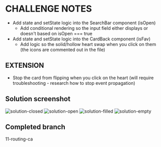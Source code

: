 # CHALLENGE NOTES

-   Add state and setState logic into the SearchBar component (isOpen)
    -   Add conditional rendering so the input field either displays or doesn't based on isOpen === true
-   Add state and setState logic into the CardBack component (isFav)
    -   Add logic so the solid/hollow heart swap when you click on them (the icons are commented out in the file)

## EXTENSION

-   Stop the card from flipping when you click on the heart (will require troubleshooting - research how to stop event propagation)

## Solution screenshot

![solution-closed](./src/assets/solution-closed.png)
![solution-open](./src/assets/solution-open.png)
![solution-filled](./src/assets/solution-filled.png)
![solution-empty](./src/assets/solution-empty.png)

## Completed branch

11-routing-ca
